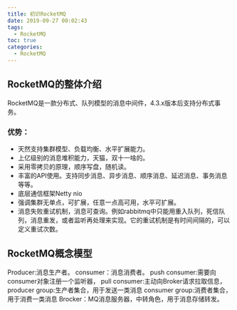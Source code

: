 ```yaml
---
title: 初识RocketMQ
date: 2019-09-27 00:02:43
tags: 
  - RocketMQ
toc: true
categories: 
  - RocketMQ
---
```

## RocketMQ的整体介绍
RocketMQ是一款分布式、队列模型的消息中间件，4.3.x版本后支持分布式事务。
### 优势：
- 天然支持集群模型、负载均衡、水平扩展能力。
- 上亿级别的消息堆积能力，天猫，双十一啥的。
- 采用零拷贝的原理，顺序写盘，随机读。
- 丰富的API使用。支持同步消息、异步消息、顺序消息、延迟消息、事务消息等等。
- 底层通信框架Netty nio
- 强调集群无单点，可扩展，任意一点高可用，水平可扩展。
- 消息失败重试机制，消息可查询。例如rabbitmq中只能用重入队列，死信队列，消息重发，或者监听再处理来实现。它的重试机制是有时间间隔的，可以定义重试次数。
<!-- more-->

## RocketMQ概念模型
Producer:消息生产者。
consumer：消息消费者。
push consumer:需要向consumer对象注册一个监听器，
pull consumer:主动向Broker请求拉取信息，
producer group:生产者集合，用于发送一类消息
consumer group:消费者集合，用于消费一类消息
Brocker：MQ消息服务器，中转角色，用于消息存储转发。